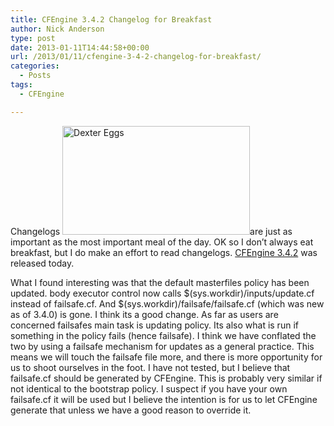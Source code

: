 ```yaml
---
title: CFEngine 3.4.2 Changelog for Breakfast
author: Nick Anderson
type: post
date: 2013-01-11T14:44:58+00:00
url: /2013/01/11/cfengine-3-4-2-changelog-for-breakfast/
categories:
  - Posts
tags:
  - CFEngine

---
```

Changelogs <a href="http://www.cmdln.org/2013/01/11/cfengine-3-4-2-changelog-for-breakfast/the-dexter-eggs/" rel="attachment wp-att-1125"><img class="alignright size-medium wp-image-1125" alt="Dexter Eggs" src="http://www.cmdln.org/images/wp-content/uploads/2013/01/the-dexter-eggs-300x174.jpg" width="300" height="174" srcset="http://www.cmdln.org/images/wp-content/uploads/2013/01/the-dexter-eggs-300x174.jpg 300w, http://www.cmdln.org/images/wp-content/uploads/2013/01/the-dexter-eggs.jpg 534w" sizes="(max-width: 300px) 100vw, 300px" /></a>are just as important as the most important meal of the day. OK so I don&#8217;t always eat breakfast, but I do make an effort to read changelogs. <a title="CFEngine 3.4.2 Changelog" href="https://github.com/cfengine/core/blob/3.4.2/ChangeLog" target="_blank">CFEngine 3.4.2</a> was released today.

What I found interesting was that the default masterfiles policy has been updated. body executor control now calls $(sys.workdir)/inputs/update.cf instead of failsafe.cf. And $(sys.workdir)/failsafe/failsafe.cf (which was new as of 3.4.0) is gone. I think its a good change. As far as users are concerned failsafes main task is updating policy. Its also what is run if something in the policy fails (hence failsafe). I think we have conflated the two by using a failsafe mechanism for updates as a general practice. This means we will touch the failsafe file more, and there is more opportunity for us to shoot ourselves in the foot. I have not tested, but I believe that failsafe.cf should be generated by CFEngine. This is probably very similar if not identical to the bootstrap policy. I suspect if you have your own failsafe.cf it will be used but I believe the intention is for us to let CFEngine generate that unless we have a good reason to override it.
